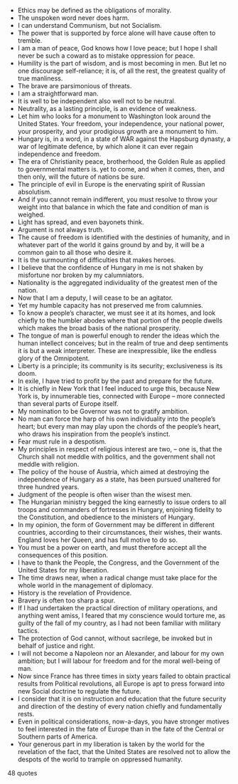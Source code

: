  - Ethics may be defined as the obligations of morality.
 - The unspoken word never does harm.
 - I can understand Communism, but not Socialism.
 - The power that is supported by force alone will have cause often to tremble.
 - I am a man of peace, God knows how I love peace; but I hope I shall never be such a coward as to mistake oppression for peace.
 - Humility is the part of wisdom, and is most becoming in men. But let no one discourage self-reliance; it is, of all the rest, the greatest quality of true manliness.
 - The brave are parsimonious of threats.
 - I am a straightforward man.
 - It is well to be independent also well not to be neutral.
 - Neutrality, as a lasting principle, is an evidence of weakness.
 - Let him who looks for a monument to Washington look around the United States. Your freedom, your independence, your national power, your prosperity, and your prodigious growth are a monument to him.
 - Hungary is, in a word, in a state of WAR against the Hapsburg dynasty, a war of legitimate defence, by which alone it can ever regain independence and freedom.
 - The era of Christianity peace, brotherhood, the Golden Rule as applied to governmental matters is. yet to come, and when it comes, then, and then only, will the future of nations be sure.
 - The principle of evil in Europe is the enervating spirit of Russian absolutism.
 - And if you cannot remain indifferent, you must resolve to throw your weight into that balance in which the fate and condition of man is weighed.
 - Light has spread, and even bayonets think.
 - Argument is not always truth.
 - The cause of freedom is identified with the destinies of humanity, and in whatever part of the world it gains ground by and by, it will be a common gain to all those who desire it.
 - It is the surmounting of difficulties that makes heroes.
 - I believe that the confidence of Hungary in me is not shaken by misfortune nor broken by my calumniators.
 - Nationality is the aggregated individuality of the greatest men of the nation.
 - Now that I am a deputy, I will cease to be an agitator.
 - Yet my humble capacity has not preserved me from calumnies.
 - To know a people’s character, we must see it at its homes, and look chiefly to the humbler abodes where that portion of the people dwells which makes the broad basis of the national prosperity.
 - The tongue of man is powerful enough to render the ideas which the human intellect conceives; but in the realm of true and deep sentiments it is but a weak interpreter. These are inexpressible, like the endless glory of the Omnipotent.
 - Liberty is a principle; its community is its security; exclusiveness is its doom.
 - In exile, I have tried to profit by the past and prepare for the future.
 - It is chiefly in New York that I feel induced to urge this, because New York is, by innumerable ties, connected with Europe – more connected than several parts of Europe itself.
 - My nomination to be Governor was not to gratify ambition.
 - No man can force the harp of his own individuality into the people’s heart; but every man may play upon the chords of the people’s heart, who draws his inspiration from the people’s instinct.
 - Fear must rule in a despotism.
 - My principles in respect of religious interest are two, – one is, that the Church shall not meddle with politics, and the government shall not meddle with religion.
 - The policy of the house of Austria, which aimed at destroying the independence of Hungary as a state, has been pursued unaltered for three hundred years.
 - Judgment of the people is often wiser than the wisest men.
 - The Hungarian ministry begged the king earnestly to issue orders to all troops and commanders of fortresses in Hungary, enjoining fidelity to the Constitution, and obedience to the ministers of Hungary.
 - In my opinion, the form of Government may be different in different countries, according to their circumstances, their wishes, their wants. England loves her Queen, and has full motive to do so.
 - You must be a power on earth, and must therefore accept all the consequences of this position.
 - I have to thank the People, the Congress, and the Government of the United States for my liberation.
 - The time draws near, when a radical change must take place for the whole world in the management of diplomacy.
 - History is the revelation of Providence.
 - Bravery is often too sharp a spur.
 - If I had undertaken the practical direction of military operations, and anything went amiss, I feared that my conscience would torture me, as guilty of the fall of my country, as I had not been familiar with military tactics.
 - The protection of God cannot, without sacrilege, be invoked but in behalf of justice and right.
 - I will not become a Napoleon nor an Alexander, and labour for my own ambition; but I will labour for freedom and for the moral well-being of man.
 - Now since France has three times in sixty years failed to obtain practical results from Political revolutions, all Europe is apt to press forward into new Social doctrine to regulate the future.
 - I consider that it is on instruction and education that the future security and direction of the destiny of every nation chiefly and fundamentally rests.
 - Even in political considerations, now-a-days, you have stronger motives to feel interested in the fate of Europe than in the fate of the Central or Southern parts of America.
 - Your generous part in my liberation is taken by the world for the revelation of the fact, that the United States are resolved not to allow the despots of the world to trample on oppressed humanity.

48 quotes